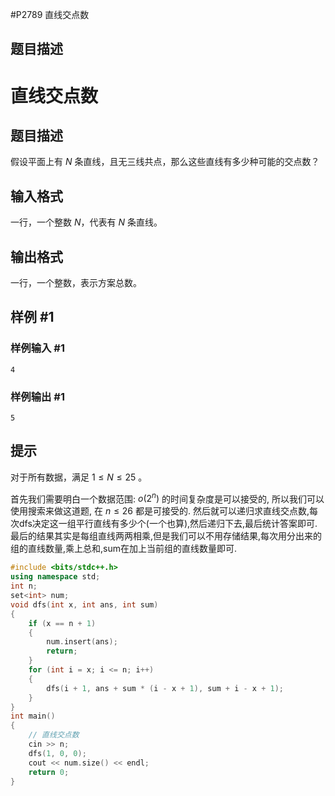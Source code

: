 #P2789 直线交点数

## 题目描述
# 直线交点数

## 题目描述

假设平面上有 $N$ 条直线，且无三线共点，那么这些直线有多少种可能的交点数？

## 输入格式

一行，一个整数 $N$，代表有 $N$ 条直线。

## 输出格式

一行，一个整数，表示方案总数。

## 样例 #1

### 样例输入 #1

```
4
```

### 样例输出 #1

```
5
```

## 提示

对于所有数据，满足 $1 \le N \le 25$ 。

首先我们需要明白一个数据范围: $o(2^n)$ 的时间复杂度是可以接受的, 所以我们可以使用搜索来做这道题, 在 $n \leq26$ 都是可接受的.
然后就可以递归求直线交点数,每次dfs决定这一组平行直线有多少个(一个也算),然后递归下去,最后统计答案即可.
最后的结果其实是每组直线两两相乘,但是我们可以不用存储结果,每次用分出来的组的直线数量,乘上总和,sum在加上当前组的直线数量即可.


```cpp
#include <bits/stdc++.h>
using namespace std;
int n;
set<int> num;
void dfs(int x, int ans, int sum)
{
    if (x == n + 1)
    {
        num.insert(ans);
        return;
    }
    for (int i = x; i <= n; i++)
    {
        dfs(i + 1, ans + sum * (i - x + 1), sum + i - x + 1);
    }
}
int main()
{
    // 直线交点数
    cin >> n;
    dfs(1, 0, 0);
    cout << num.size() << endl;
    return 0;
}
```